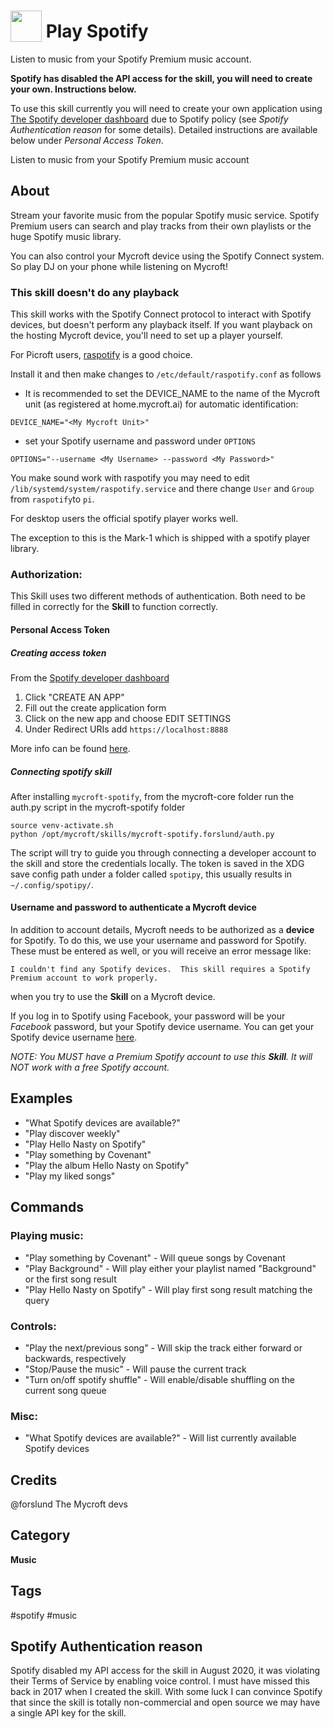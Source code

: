# <img src='https://rawcdn.githack.com/forslund/spotify-skill/05c19c0fba8a4af150c6eb8cf2e955d59ac83d15/Spotify_Icon.png' card_color='#40db60' width='50' height='50' style='vertical-align:bottom'/> Play Spotify

Listen to music from your Spotify Premium music account.

**Spotify has disabled the API access for the skill, you will need to create your own. Instructions below.**

To use this skill currently you will need to create your own application using [The Spotify developer dashboard](https://developer.spotify.com/dashboard/) due to Spotify policy (see *Spotify Authentication reason* for some details). Detailed instructions are available below under *Personal Access Token*.

Listen to music from your Spotify Premium music account

## About
Stream your favorite music from the popular Spotify music service. Spotify
Premium users can search and play tracks from their own playlists or the huge
Spotify music library.

You can also control your Mycroft device using the Spotify Connect system.
So play DJ on your phone while listening on Mycroft!

### This skill doesn't do any playback
This skill works with the Spotify Connect protocol to interact with Spotify devices, but doesn't perform any playback itself. If you want playback on the hosting Mycroft device, you'll need to set up a player yourself.

For Picroft users, [raspotify](https://github.com/dtcooper/raspotify) is a good choice.

Install it and then make changes to `/etc/default/raspotify.conf` as follows

- It is recommended to set the DEVICE_NAME to the name of the Mycroft unit (as registered at home.mycroft.ai) for automatic identification:

`DEVICE_NAME="<My Mycroft Unit>"`

- set your Spotify username and password under `OPTIONS`

`OPTIONS="--username <My Username> --password <My Password>"`


You make sound work with raspotify you may need to edit `/lib/systemd/system/raspotify.service` and there change `User` and `Group` from `raspotify`to `pi`.


For desktop users the official spotify player works well.

The exception to this is the Mark-1 which is shipped with a spotify player library.

### Authorization:
This Skill uses two different methods of authentication. Both need to be filled in correctly for the **Skill** to function correctly.

#### Personal Access Token

##### Creating access token
From the [Spotify developer dashboard](https://developer.spotify.com/dashboard/)

1. Click "CREATE AN APP"
1. Fill out the create application form
1. Click on the new app and choose EDIT SETTINGS
1. Under Redirect URIs add `https://localhost:8888`

More info can be found [here](https://developer.spotify.com/documentation/general/guides/app-settings/).

##### Connecting spotify skill
After installing `mycroft-spotify`, from the mycroft-core folder run the auth.py script in the mycroft-spotify folder

```
source venv-activate.sh
python /opt/mycroft/skills/mycroft-spotify.forslund/auth.py
```

The script will try to guide you through connecting a developer account to the skill and store the credentials locally. The token is saved in the XDG save config path under a folder called `spotipy`, this usually results in `~/.config/spotipy/`.

#### Username and password to authenticate a Mycroft device
In addition to account details, Mycroft needs to be authorized as a **device** for Spotify. To do this, we use your username and password for Spotify. These must be entered as well, or you will receive an error message like:

`I couldn't find any Spotify devices.  This skill requires a Spotify Premium account to work properly.`

when you try to use the **Skill** on a Mycroft device.

If you log in to Spotify using Facebook, your password will be your _Facebook_ password, but your Spotify device username. You can get your Spotify device username [here](https://www.spotify.com/us/account/set-device-password/).

_NOTE: You MUST have a Premium Spotify account to use this **Skill**. It will NOT work with a free Spotify account._


## Examples 
* "What Spotify devices are available?"
* "Play discover weekly"
* "Play Hello Nasty on Spotify"
* "Play something by Covenant"
* "Play the album Hello Nasty on Spotify"
* "Play my liked songs"

## Commands

### Playing music:

* "Play something by Covenant" - Will queue songs by Covenant
* "Play Background" - Will play either your playlist named "Background" or the first song result
* "Play Hello Nasty on Spotify" - Will play first song result matching the query

### Controls:
* "Play the next/previous song" - Will skip the track either forward or backwards, respectively
* "Stop/Pause the music" - Will pause the current track
* "Turn on/off spotify shuffle" - Will enable/disable shuffling on the current song queue

### Misc:
* "What Spotify devices are available?" - Will list currently available Spotify devices

## Credits 
@forslund
The Mycroft devs

## Category
**Music**

## Tags
#spotify
#music

## Spotify Authentication reason

Spotify disabled my API access for the skill in August 2020, it was violating their Terms of Service by enabling voice control. I must have missed this back in 2017 when I created the skill. With some luck I can convince Spotify that since the skill is totally non-commercial and open source we may have a single API key for the skill.

